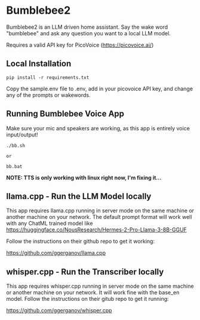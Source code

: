 # Bumblebee2

Bumblebee2 is an LLM driven home assistant.  Say the wake word "bumblebee" and ask any question you want to a local LLM model.  

Requires a valid API key for PicoVoice (https://picovoice.ai/)

## Local Installation

```
pip install -r requirements.txt
```

Copy the sample.env file to .env, add in your picovoice API key, and change any of the prompts or wakewords.

## Running Bumblebee Voice App

Make sure your mic and speakers are working, as this app is entirely voice input/output!

```
./bb.sh

or 

bb.bat
```

**NOTE: TTS is only working with linux right now, I'm fixing it...**

## llama.cpp - Run the LLM Model locally

This app requires llama.cpp running in server mode on the same machine or another machine on your network.  The default prompt format will work well with any ChatML trained model like https://huggingface.co/NousResearch/Hermes-2-Pro-Llama-3-8B-GGUF

Follow the instructions on their github repo to get it working:

https://github.com/ggerganov/llama.cpp

## whisper.cpp - Run the Transcriber locally
 
This app requires whisper.cpp running in server mode on the same machine or another machine on your network.  It will work fine with the base_en model.  Follow the instructions on their gitub repo to get it running:

https://github.com/ggerganov/whisper.cpp

